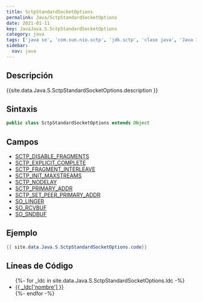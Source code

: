 ```yaml
---
title: SctpStandardSocketOptions
permalink: Java/SctpStandardSocketOptions
date: 2021-01-11
key: JavaJava.S.SctpStandardSocketOptions
category: java
tags: ['java se', 'com.sun.nio.sctp', 'jdk.sctp', 'clase java', 'Java 1.7']
sidebar: 
  nav: java
---
```


## Descripción
{{site.data.Java.S.SctpStandardSocketOptions.description }}

## Sintaxis
~~~java
public class SctpStandardSocketOptions extends Object
~~~

## Campos
* [SCTP_DISABLE_FRAGMENTS](/Java/SctpStandardSocketOptions/SCTP_DISABLE_FRAGMENTS)
* [SCTP_EXPLICIT_COMPLETE](/Java/SctpStandardSocketOptions/SCTP_EXPLICIT_COMPLETE)
* [SCTP_FRAGMENT_INTERLEAVE](/Java/SctpStandardSocketOptions/SCTP_FRAGMENT_INTERLEAVE)
* [SCTP_INIT_MAXSTREAMS](/Java/SctpStandardSocketOptions/SCTP_INIT_MAXSTREAMS)
* [SCTP_NODELAY](/Java/SctpStandardSocketOptions/SCTP_NODELAY)
* [SCTP_PRIMARY_ADDR](/Java/SctpStandardSocketOptions/SCTP_PRIMARY_ADDR)
* [SCTP_SET_PEER_PRIMARY_ADDR](/Java/SctpStandardSocketOptions/SCTP_SET_PEER_PRIMARY_ADDR)
* [SO_LINGER](/Java/SctpStandardSocketOptions/SO_LINGER)
* [SO_RCVBUF](/Java/SctpStandardSocketOptions/SO_RCVBUF)
* [SO_SNDBUF](/Java/SctpStandardSocketOptions/SO_SNDBUF)

## Ejemplo
~~~java
{{ site.data.Java.S.SctpStandardSocketOptions.code}}
~~~

## Líneas de Código
<ul>
{%- for _ldc in site.data.Java.S.SctpStandardSocketOptions.ldc -%}
   <li>
       <a href="{{_ldc['url'] }}">{{ _ldc['nombre'] }}</a>
   </li>
{%- endfor -%}
</ul>
